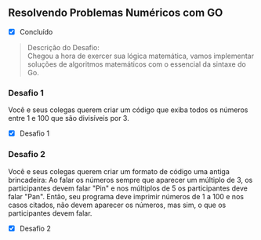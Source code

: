 ## Resolvendo Problemas Numéricos com GO

- [x] Concluído

> Descrição do Desafio:  
> Chegou a hora de exercer sua lógica matemática, vamos implementar soluções de algoritmos matemáticos com o essencial da sintaxe do Go.

### Desafio 1
<p>Você e seus colegas querem criar um código que exiba todos os números entre 1 e 100 que são divisíveis por 3.</p>

- [x] Desafio 1

### Desafio 2
<p>Você e seus colegas querem criar um formato de código uma antiga brincadeira:
Ao falar os números sempre que aparecer um múltiplo de 3, os participantes devem falar "Pin" e nos
múltiplos de 5 os participantes deve falar "Pan". Então, seu programa deve imprimir números de 1 a 100 e
nos casos citados, não devem aparecer os números, mas sim, o que os participantes devem falar.</p>

- [x] Desafio 2
      
